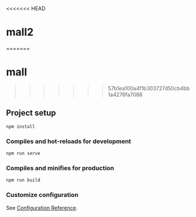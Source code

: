 <<<<<<< HEAD
# mall2
=======
# mall
>>>>>>> 57b1ea100a4f1b303727d50cb4bb1a4276fa7088

## Project setup
```
npm install
```

### Compiles and hot-reloads for development
```
npm run serve
```

### Compiles and minifies for production
```
npm run build
```

### Customize configuration
See [Configuration Reference](https://cli.vuejs.org/config/).

